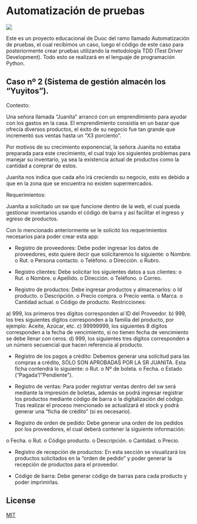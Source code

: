 # Automatización de pruebas 

<img src="https://external-content.duckduckgo.com/iu/?u=https%3A%2F%2Fcdn.nohat.cc%2Fthumb%2Ff%2F720%2F6753122949005312.jpg&f=1&nofb=1/200/300" />

Este es un proyecto educacional de Duoc del ramo llamado Automatización de pruebas, el cual recibimos un caso, luego el código de este caso para posteriormente crear pruebas utilizando la metodología TDD (Test Driver Development). Todo esto se realizará en el lenguaje de programación Python.


## Caso nº 2 (Sistema de gestión almacén los “Yuyitos”).


Contexto:

Una señora llamada “Juanita” arrancó con un emprendimiento para ayudar con los gastos en la casa. El emprendimiento consistía en un bazar que ofrecía diversos productos, el éxito de su negocio fue tan grande que incrementó sus ventas hasta un “X3 porciento”.

Por motivos de su crecimiento exponencial, la señora Juanita no estaba preparada para este crecimiento, el cual trajo los siguientes problemas para manejar su inventario, ya sea la existencia actual de productos como la cantidad a comprar de estos.

Juanita nos indica que cada año irá creciendo su negocio, esto es debido a que en la zona que se encuentra no existen supermercados.


Requerimientos:

Juanita a solicitado un sw que funcione dentro de la web, el cual pueda gestionar inventarios usando el código de barra y así facilitar el ingreso y egreso de productos.

Con lo mencionado anteriormente se le solicitó los requerimientos necesarios para poder crear esta app:

-	Registro de proveedores: Debe poder ingresar los datos de proveedores, esto quiere decir que solicitaremos lo siguiente:
o	Nombre.
o	Rut.
o	Persona contacto.
o	Teléfono.
o	Dirección.
o	Rubro.

-	Registro clientes: Debe solicitar los siguientes datos a sus clientes:
o	Rut.
o	Nombre.
o	Apellido.
o	Dirección.
o	Teléfono.
o	Correo.

-	Registro de productos: Debe ingresar productos y almacenarlos:
o	Id producto.
o	Descripción.
o	Precio compra.
o	Precio venta.
o	Marca.
o	Cantidad actual.
o	Código de producto.
Restricciones:

a)	999, los primeros tres dígitos corresponden al ID del Proveedor. 
b)	 999, los tres siguientes dígitos corresponden a la familia del producto, por ejemplo: Aceite, Azúcar, etc. 
c)	 99999999, los siguientes 8 dígitos corresponden a la fecha de vencimiento, si no tienen fecha de vencimiento se debe llenar con ceros. 
d)	999, los siguientes tres dígitos corresponden a un número secuencial que hacen referencia al producto.

-	Registro de los pagos a crédito:  Debemos generar una solicitud para las compras a crédito, SÓLO SON APROBADAS POR LA SR JUANITA.  Esta ficha contendrá lo siguiente:
o	Rut.
o	Nº de boleta.
o	Fecha.
o	Estado (“Pagada”/”Pendiente”).

-	Registro de ventas: Para poder registrar ventas dentro del sw será mediante la impresión de boletas, además se podrá ingresar registrar los productos mediante código de barra o la digitalización del código. Tras realizar el proceso mencionado se actualizará el stock y podrá generar una “ficha de crédito” (si es necesario).

-	Registro de orden de pedido: Debe generar una orden de los pedidos por los proveedores, el cual deberá contener la siguiente información:

o	Fecha.
o	Rut.
o	Código producto.
o	Descripción.
o	Cantidad.
o	Precio.

-	Registro de recepción de productos: En esta sección se visualizará los productos solicitados en la “orden de pedido” y poder generar la recepción de productos para el proveedor.

-	Código de barra: Debe generar código de barras para cada producto y poder imprimirlas.



## License
[MIT](https://choosealicense.com/licenses/mit/)
